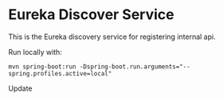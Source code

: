 # Eureka Discover Service
This is the Eureka discovery service for registering internal api.

Run locally with:
```
mvn spring-boot:run -Dspring-boot.run.arguments="--spring.profiles.active=local"
```
Update